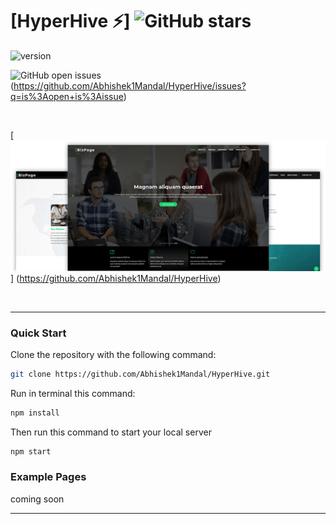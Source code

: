 # [HyperHive ⚡️] ![GitHub stars](https://img.shields.io/github/stars/Abhishek1Mandal/HyperHive?style=social&logo=github&label=GitHub%20Stars)

![version](https://img.shields.io/badge/version-1.1.1-brightgreen.svg)

<!-- ![license](https://img.shields.io/badge/license-MIT-blue.svg) -->

![GitHub open issues](https://img.shields.io/github/issues/Abhishek1Mandal/HyperHive?style=flat-square&logo=github&label=Open%20Issues&labelColor=orange&color=red) (https://github.com/Abhishek1Mandal/HyperHive/issues?q=is%3Aopen+is%3Aissue)

<p>&nbsp;</p>

[<img alt="HyperHive" src="https://github.com/Abhishek1Mandal/HyperHive/blob/main/src/Components/img/facts-img.png" /> ] (https://github.com/Abhishek1Mandal/HyperHive)

<p>&nbsp;</p>

---

<!-- ### Introduction -->

### Quick Start

<!-- Install HyperHive by running the following: -->

Clone the repository with the following command:

```bash
git clone https://github.com/Abhishek1Mandal/HyperHive.git
```

Run in terminal this command:

```bash
npm install
```

Then run this command to start your local server

```bash
npm start
```

### Example Pages

coming soon

<!-- If you want to get inspiration or just show something directly to your clients,
you can jump start your development with our pre-built example pages. You will
be able to quickly set up the basic structure for your web project. View
<a href="https://horizon-ui.com/horizon-ui-chakra/?ref=readme-horizon" target="_blank">example
pages here.</a> -->

<!-- ### Reporting Issues

We use GitHub Issues as the official bug tracker for the HyperHive. Here are
some advices for our users that want to report an issue:

1. Make sure that you are using the latest version of the HyperHive.
   Check the CHANGELOG from your dashboard on our
2. Providing us reproducible steps for the issue will shorten the time it takes
   for it to be fixed.
3. Some issues may be browser specific, so specifying in what browser you
   encountered the issue might help. -->

---
